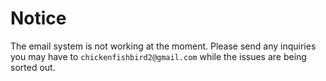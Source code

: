 # Notice
The email system is not working at the moment. Please send any inquiries you may have to `chickenfishbird2@gmail.com` while the issues are being sorted out.

